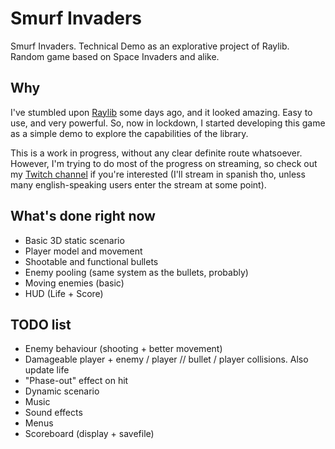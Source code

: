 # Smurf Invaders

Smurf Invaders. Technical Demo as an explorative project of Raylib. Random game based on Space Invaders and alike.

## Why

I've stumbled upon [Raylib](https://github.com/raysan5/raylib) some days ago, and it looked amazing. Easy to use, and very powerful.
So, now in lockdown, I started developing this game as a simple demo to explore the capabilities of the library.

This is a work in progress, without any clear definite route whatsoever.
However, I'm trying to do most of the progress on streaming, so check out my [Twitch channel](https://www.twitch.tv/thepitulegend) if you're interested (I'll stream in spanish tho, unless many english-speaking users enter the stream at some point).

## What's done right now

* Basic 3D static scenario
* Player model and movement
* Shootable and functional bullets
* Enemy pooling (same system as the bullets, probably)
* Moving enemies (basic)
* HUD (Life + Score)

## TODO list

* Enemy behaviour (shooting + better movement)
* Damageable player + enemy / player // bullet / player collisions. Also update life
* "Phase-out" effect on hit
* Dynamic scenario
* Music
* Sound effects
* Menus
* Scoreboard (display + savefile)
